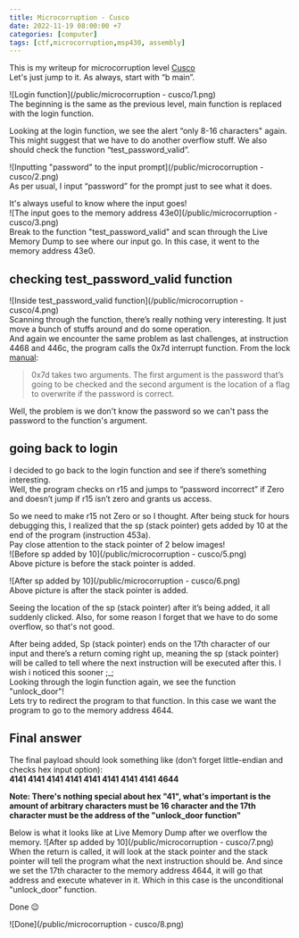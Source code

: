```yaml
---
title: Microcorruption - Cusco
date: 2022-11-19 08:00:00 +7
categories: [computer]
tags: [ctf,microcorruption,msp430, assembly]
---
```


This is my writeup for microcorruption level [Cusco](https://microcorruption.com/debugger/Cusco)  
Let's just jump to it. As always, start with “b main”. 

![Login function](/public/microcorruption - cusco/1.png)  
The beginning is the same as the previous level, main function is replaced with the login function.

Looking at the login function, we see the alert “only 8-16 characters" again. This might suggest that we have to do another overflow stuff. We also should check the function “test\_password\_valid”.

![Inputting "password" to the input prompt](/public/microcorruption - cusco/2.png)  
As per usual, I input “password” for the prompt just to see what it does.

It's always useful to know where the input goes!  
![The input goes to the memory address 43e0](/public/microcorruption - cusco/3.png)  
Break to the function "test\_password\_valid" and scan through the Live Memory Dump to see where our input go. In this case, it went to the memory address 43e0.

## checking test\_password\_valid function

![Inside test_password_valid function](/public/microcorruption - cusco/4.png)  
Scanning through the function, there’s really nothing very interesting. It just move a bunch of stuffs around and do some operation.    
And again we encounter the same problem as last challenges, at instruction 4468 and 446c, the program calls the 0x7d interrupt function. From the lock [manual](https://microcorruption.com/public/manual.pdf):  
>0x7d takes two arguments. The first argument is the password that’s going to be checked and the second argument is the location of a flag to overwrite if the password is correct. 

Well, the problem is we don't know the password so we can't pass the password to the function's argument. 

## going back to login
I decided to go back to the login function and see if there’s something interesting.  
Well, the program checks on r15 and jumps to “password incorrect” if Zero and doesn’t jump if r15 isn’t zero and grants us access. 

So we need to make r15 not Zero or so I thought. After being stuck for hours debugging this, I realized that the sp (stack pointer) gets added by 10 at the end of the program (instruction 453a).  
Pay close attention to the stack pointer of 2 below images!  
![Before sp added by 10](/public/microcorruption - cusco/5.png)  
Above picture is before the stack pointer is added.

![After sp added by 10](/public/microcorruption - cusco/6.png)  
Above picture is after the stack pointer is added.

Seeing the location of the sp (stack pointer) after it’s being added, it all suddenly clicked. Also, for some reason I forget that we have to do some overflow, so that's not good.

After being added, Sp (stack pointer) ends on the 17th character of our input and there’s a return coming right up, meaning the sp (stack pointer) will be called to tell where the next instruction will be executed after this. I wish i noticed this sooner ;_;  
Looking through the login function again, we see the function "unlock_door"!  
Lets try to redirect the program to that function. In this case we want the program to go to the memory address 4644.
 
## Final answer

The final payload should look something like (don’t forget little-endian and checks hex input option):  
**4141 4141 4141 4141 4141 4141 4141 4141 4644**

**Note: There's nothing special about hex "41", what's important is the amount of arbitrary characters must be 16 character and the 17th character must be the address of the "unlock_door function"**  

Below is what it looks like at Live Memory Dump after we overflow the memory.
![After sp added by 10](/public/microcorruption - cusco/7.png)  
When the return is called, it will look at the stack pointer and the stack pointer will tell the program what the next instruction should be. And since we set the 17th character to the memory address 4644, it will go that address and execute whatever in it. Which in this case is the unconditional "unlock_door" function.

Done 😉️  

![Done](/public/microcorruption - cusco/8.png)  
